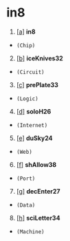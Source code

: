 # in8
 
1. <ins>[a]</ins> __in8__
+ `(Chip)`
2. <ins>[b]</ins> __iceKnives32__
+ `(Circuit)`
3. <ins>[c]</ins> __prePlate33__
+ `(Logic)`
4. <ins>[d]</ins> __soloH26__
+ `(Internet)`
5. <ins>[e]</ins> __duSky24__
+ `(Web)`
6. <ins>[f]</ins> __shAllow38__
+ `(Port)`
7. <ins>[g]</ins> __decEnter27__
+ `(Data)`
8. <ins>[h]</ins> __sciLetter34__
+ `(Machine)`